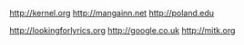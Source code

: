 http://kernel.org http://mangainn.net http://poland.edu 

http://lookingforlyrics.org http://google.co.uk http://mitk.org
 

 
